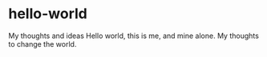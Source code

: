 # hello-world
My thoughts and ideas
Hello world, this is me, and mine alone. My thoughts to change the world.
